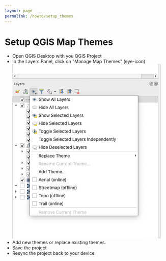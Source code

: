 ```yaml
---
layout: page
permalink: /howto/setup_themes
---
```

<!--- IMPORTANT: This permlink is referenced from InputApp -->

# Setup QGIS Map Themes

- Open QGIS Desktop with you QGIS Project 
- In the Layers Panel, click on "Manage Map Themes" (eye-icon)
![Map Themes](../images/map_themes_setup.png)
- Add new themes or replace existing themes.
- Save the project 
- Resync the project back to your device
